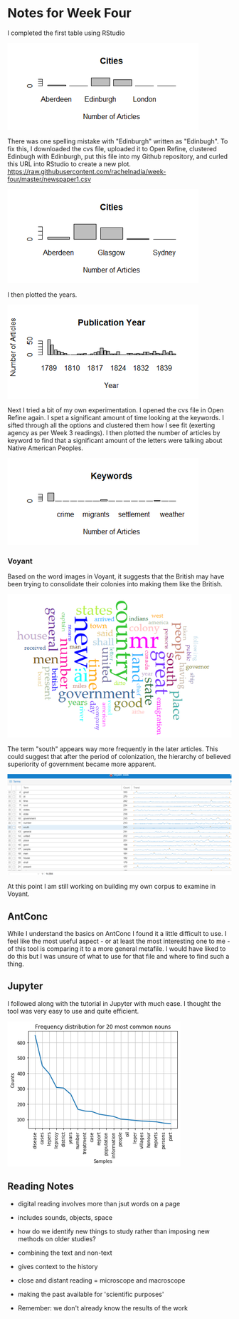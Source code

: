 # Notes for Week Four

I completed the first table using RStudio

![image i just uploaded](Rplot.png)

There was one spelling mistake with "Edinburgh" written as "Edinbugh". To fix this, I downloaded the cvs file, uploaded it to Open Refine, clustered Edinbugh with Edinburgh, put this file into my Github repository, and curled this URL into RStudio to create a new plot. https://raw.githubusercontent.com/rachelnadia/week-four/master/newspaper1.csv

![image i just uploaded](Rplot2.png)

I then plotted the years.

![image i just uploaded](Rplot3.png)

Next I tried a bit of my own experimentation. I opened the cvs file in Open Refine again. I spet a significant amount of time looking at the keywords. I sifted through all the options and clustered them how I see fit (exerting agency as per Week 3 readings). I then plotted the number of articles by keyword to find that a significant amount of the letters were talking about Native American Peoples.

![image i just uploaded](Rplot5.png)

### Voyant

Based on the word images in Voyant, it suggests that the British may have been trying to consolidate their colonies into making them like the British.

![image i just uploaded](Voyant.png)

The term "south" appears way more frequently in the later articles. This could suggest that after the period of colonization, the hierarchy of believed superiority of government became more apparent.

![image i just uploaded](Voyant01.png)

At this point I am still working on building my own corpus to examine in Voyant.

## AntConc

While I understand the basics on AntConc I found it a little difficult to use. I feel like the most useful aspect - or at least the most interesting one to me - of this tool is comparing it to a more general metafile. I would have liked to do this but I was unsure of what to use for that file and where to find such a thing.

## Jupyter

I followed along with the tutorial in Jupyter with much ease. I thought the tool was very easy to use and quite efficient.

![image i just uploaded](Jupyter1.png)

## Reading Notes

- digital reading involves more than jsut words on a page

- includes sounds, objects, space

- how do we identify new things to study rather than imposing new methods on older studies?

- combining the text and non-text

- gives context to the history

- close and distant reading = microscope and macroscope

- making the past available for 'scientific purposes'

- Remember: we don't already know the results of the work
